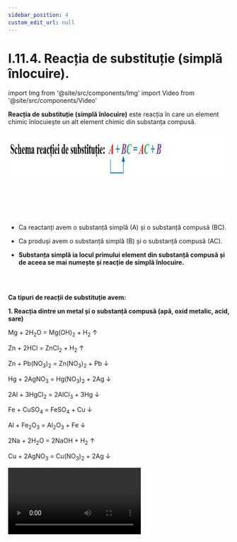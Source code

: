```yaml
---
sidebar_position: 4
custom_edit_url: null
---
```


# I.11.4. Reacția de substituție (simplă înlocuire).



import Img from '@site/src/components/Img'
import Video from '@site/src/components/Video'





<div class="alert alert--primary" role="alert">

**Reacția de substituție (simplă înlocuire)** este reacția în care un element chimic înlocuiește un alt element chimic din substanța compusă.


<Img className="img-responsive4" src="chimie/clasa9/capitolul1/I-11-transformari-chimice-ale-substantelor-poza14-schema-reactiei-de-substitutie.png" width="1000" height="108" lazy={false} />


<br></br>
<br></br>

- Ca reactanți avem o substanță simplă (A) și o substanță compusă (BC).

- Ca produși avem o substanță simplă (B) și o substanță compusă (AC). 

- **Substanța simplă ia locul primului element din substanță compusă  și de aceea se mai numește și reacție de simplă înlocuire.**





</div>



<br></br>



<div class="alert alert--primary" role="alert">

**Ca tipuri de reacții de substituție avem:**


**1. Reacția dintre un metal și o substanță compusă (apă, oxid metalic, acid, sare)**



Mg + 2H<sub>2</sub>O = Mg(OH)<sub>2</sub>  + H<sub>2</sub> ↑

Zn + 2HCl = ZnCl<sub>2</sub> + H<sub>2</sub> ↑



Zn + Pb(NO<sub>3</sub>)<sub>2</sub>  =  Zn(NO<sub>3</sub>)<sub>2</sub> + Pb ↓

Hg + 2AgNO<sub>3</sub>  =  Hg(NO<sub>3</sub>)<sub>2</sub> + 2Ag ↓

2Al + 3HgCl<sub>2</sub>  =  2AlCl<sub>3</sub> + 3Hg ↓

Fe +  CuSO<sub>4</sub> =   FeSO<sub>4</sub> + Cu ↓

Al + Fe<sub>2</sub>O<sub>3</sub> = Al<sub>2</sub>O<sub>3</sub>  + Fe ↓

2Na + 2H<sub>2</sub>O = 2NaOH + H<sub>2</sub> ↑

Cu + 2AgNO<sub>3</sub>  =  Cu(NO<sub>3</sub>)<sub>2</sub> + 2Ag ↓


<Video src="https://www.youtube.com/embed/xdlX05hXWyg" lazy={false} />

<br></br>
<br></br>




<Video src="https://www.youtube.com/embed/b5v6l3oubT8" lazy={false} />


<br></br>
<br></br>


**2. Reacția dintre un nemetal și o substanță compusă (oxid metalic).**


C + H<sub>2</sub>O = CO + H<sub>2</sub> ↑

3H<sub>2</sub>  + Fe<sub>2</sub>O<sub>3</sub> = 3H<sub>2</sub>O + 2Fe ↓

H<sub>2</sub>  + CuO  = H<sub>2</sub>O + Cu ↓

C  + 2CuO  = 2Cu + CO<sub>2</sub> ↑



<Video src="https://www.youtube.com/embed/k_ocC3YJgjc" />




</div>


